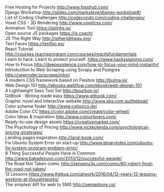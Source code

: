 Free Hosting for Projects http://www.fosshub.com/  
Django Workshop http://slides.com/marksteve/django-workshop#/  
List of Coding Challenges http://codecondo.com/coding-challenges/  
Voxel CSS - 3D Rendering http://www.voxelcss.com/  
Animation Tool https://spiritjs.io/  
Open source JS packages https://js.coach/  
JS The Right Way http://jstherightway.org/  
Text Faces https://textfac.es/  
React Tutorial http://courses.reactjsprogram.com/courses/reactjsfundamentals  
Learn to hack. Learn to protect yourself. https://www.hacksplaining.com/  
How to Focus http://deepexistence.com/how-to-focus-your-mind-instantly/  
Introduction to Web Scraping using Scrapy and Postgres http://newcoder.io/scrape/intro/  
A modern CSS framework based on Flexbox http://bulma.io/  
Web Design 101 http://ebooks.webflow.com/ebook/web-design-101  
A Lightweight Sass Tool Set http://bourbon.io/  
GitBook · Writing made easy https://www.gitbook.com/  
Graphic novel and interactive website http://www.sbs.com.au/theboat/  
Color scheme finder http://www.colourco.de/  
Adobe Color CC https://color.adobe.com/create/color-wheel/  
Color Ideas & Inspiration http://www.colourlovers.com/  
Ready-to-use design assets https://creativemarket.com/  
The Psychology of Pricing http://www.nickkolenda.com/psychological-pricing-strategies/  
Landing pages inspiration http://land-book.com/  
Fix Ubuntu System Error on start-up http://www.binarytides.com/ubuntu-fix-system-program-problem-error/  
8 Thing Successful People Have in Common http://www.bakadesuyo.com/2013/12/successful-people/  
The Road Not Taken comic http://zenpencils.com/comic/60-robert-frost-the-road-not-taken/  
12 Lessons https://www.thekua.com/atwork/2016/04/12-years-12-lessons-working-at-thoughtworks/  
The simplest API for web to SMS http://semaphore.co/
